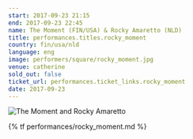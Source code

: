 ```yaml
---
start: 2017-09-23 21:15
end: 2017-09-23 22:45
name: The Moment (FIN/USA) & Rocky Amaretto (NLD)
title: performances.titles.rocky_moment
country: fin/usa/nld
language: eng
image: performers/square/rocky_moment.jpg
venue: catherine
sold_out: false
ticket_url: performances.ticket_links.rocky_moment
date: 2017-09-23
---
```


<picture>
    <source media="(min-width: 1200px)" srcset="{% asset_path performers/wide/rocky_moment_large.jpg %}">
    <source media="(min-width: 768px)" srcset="{% asset_path performers/wide/rocky_moment_large.jpg %}">
    <img src="{% asset_path performers/square/rocky_moment.jpg %}" alt="The Moment and Rocky Amaretto">
</picture>

{% tf performances/rocky_moment.md %}

